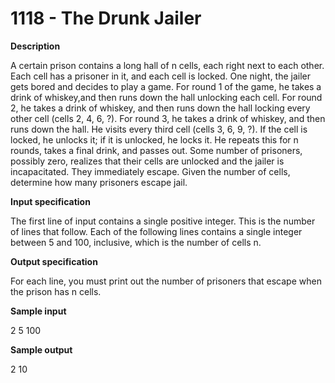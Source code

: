 # 1118 - The Drunk Jailer

**Description**

A certain prison contains a long hall of n cells, each right next to each other. Each cell has a prisoner in it, and each cell is locked. One night, the jailer gets bored and decides to play a game. For round 1 of the game, he takes a drink of whiskey,and then runs down the hall unlocking each cell. For round 2, he takes a drink of whiskey, and then runs down the hall locking every other cell (cells 2, 4, 6, ?). For round 3, he takes a drink of whiskey, and then runs down the hall. He visits every third cell (cells 3, 6, 9, ?). If the cell is locked, he unlocks it; if it is unlocked, he locks it. He repeats this for n rounds, takes a final drink, and passes out. Some number of prisoners, possibly zero, realizes that their cells are unlocked and the jailer is incapacitated. They immediately escape. Given the number of cells, determine how many prisoners escape jail.

**Input specification**

The first line of input contains a single positive integer. This is the number of lines that follow. Each of the following lines contains a single integer between 5 and 100, inclusive, which is the number of cells n.

**Output specification**

For each line, you must print out the number of prisoners that escape when the prison has n cells.

**Sample input**
<br/>

2
5
100

**Sample output**
<br/>

2
10
